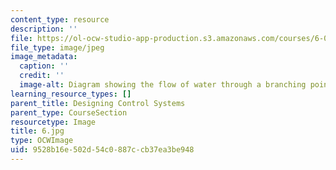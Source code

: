 ```yaml
---
content_type: resource
description: ''
file: https://ol-ocw-studio-app-production.s3.amazonaws.com/courses/6-01sc-introduction-to-electrical-engineering-and-computer-science-i-spring-2011/9528b16e502d54c0887ccb37ea3be948_6.jpg
file_type: image/jpeg
image_metadata:
  caption: ''
  credit: ''
  image-alt: Diagram showing the flow of water through a branching point.
learning_resource_types: []
parent_title: Designing Control Systems
parent_type: CourseSection
resourcetype: Image
title: 6.jpg
type: OCWImage
uid: 9528b16e-502d-54c0-887c-cb37ea3be948
---
```

